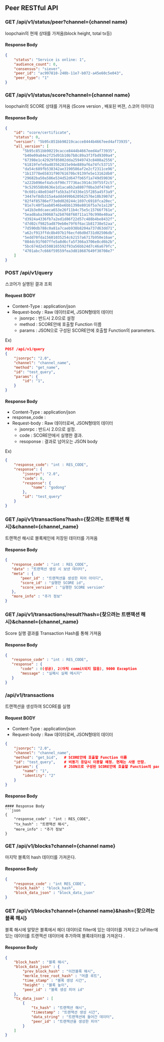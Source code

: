 
Peer RESTful API
----------------

### GET /api/v1/status/peer?channel={channel name}
loopchain의 현재 상태를 가져옴(block height, total tx등)
#### Response Body
```json
{
    "status": "Service is online: 1",
    "audience_count": 0,
    "consensus": "siever",
    "peer_id": "ac997810-240b-11e7-b072-a45e60c5e043",
    "peer_type": "1"
}
```

### GET /api/v1/status/score?channel={channel name} 
loopchain의 SCORE 상태를 가져옴 (Score version , 배포된 버젼, 스코어 아이디)
#### Response Body
```json
{
    "id": "score/certificate",
    "status": 0,
    "version": "5b95c851bb90219cacce8444b4667eed4af73935",
    "all_version": [
        "5b95c851bb90219cacce8444b4667eed4af73935",
        "b40e09a84e2f25d91b10b7b8c89a3f3fbd9309a4",
        "67398e1c42929f85002dda25949743c8408a2556",
        "61819fefe9a403562815e94e889af6a74fc53715",
        "da54c689fb538342ae3190586af2e2cf2311ce96",
        "1b13778e65831f90761670bc9139fe5e13162db0",
        "29682ba50a586e534d52d647fb65f1a749d59036",
        "a222b096ef4a5c6f90c77736ac3914c39f55f2c5",
        "9c529558b9636e1d1aca6b2a8807f0ba3df474bf",
        "0c601c48e034dffa5b3a3f4336e15f285a45f3a9",
        "3447ef8db315a4addd499b620562576e10b3907d",
        "82f4f85786ef73e0d020244c1697c6918fca20ec",
        "81e7c40f5aab0546be6bb1398e8016f5a7e1a120",
        "a41b3e0dcaeca653e26f11b4c75e5c15766f761e",
        "5ead8aba390687a2b0768f60711a170c998e40aa",
        "d3924a4336fb7a2ed1d86f22d57c488b4be8432f",
        "d7d02cf9825ad879eb0e79f6f6ac1b81738e52aa",
        "7d590db788c0a81a7caeb938b8204a737d63dd71",
        "a62cf913ffdc8b497b1f6ecfd6d0d731d02506db",
        "5edd70fda15601035254c62157a6717b950e16ae",
        "084dc91f607ffe5a8d6cfa5f366a3706e8cd6b2b",
        "5bc674d2e5508165592f93a56bb24d7c46a679fc",
        "4701abc7c666f59559fea3d818687649f30708e7"
    ]
}
```



### POST /api/v1/query 
스코어가 실행된 결과 조회 
#### Request BODY
* Content-Type : application/json
* Request-body : Raw 데이터로써, JSON형태의 데이터
   * jsonrpc : 반드시 2.0으로 설정 
   * method  : SCORE안에 호출할 Function 이름 
   * params  : JSON으로 구성된 SCORE안에 호출할 Function의 parameters.

Ex)
```json
POST /api/v1/query
{
    "jsonrpc": "2.0",
    "channel": "channel_name",
    "method": "get_name",
    "id": "test_query",
    "params": {
        "id": "1",
    }
}
```



#### Response Body
* Content-Type : application/json
* response_code :
* Request-body : Raw 데이터로써, JSON형태의 데이터
   * jsonrpc : 반드시 2.0으로 설정.
   * code    : SCORE안에서 실행한 결과. 
   * resoponse : 결과로 넘어오는 JSON body


Ex)
```json
{
    "response_code": "int : RES_CODE",
    "response": {
        "jsonrpc": "2.0",
        "code": 0,
        "response": {
            "name": "godong"
        },
        "id": "test_query"
    }
}
```


### GET /api/v1/transactions?hash={찾으려는 트랜잭션 해시}&channel={channel_name}
트랜잭션 해시로 블록체인에 저장된 데이터를 가져옴

#### Response Body
```json
{
   "response_code" : "int : RES_CODE",
   "data" : "트랜잭션 생성 시 보낸 데이터",
   "meta" : {
       "peer_id" : "트랜잭션을 생성한 피어 아이디",
       "score_id" : "실행한 SCORE id",
       "score_version" : "실행한 SCORE version"
   },
   "more_info" : "추가 정보"
}
```

### GET /api/v1/transactions/result?hash={찾으려는 트랜잭션 해시}&channel={channel_name}
Score 실행 결과를 Transaction Hash를 통해 가져옴

#### Response Body
```json
{
   "response_code" : "int : RES_CODE",
   "response" : {
       "code" : 0(성공), 2(아직 commit되지 않음), 9000 Exception
       "message" : "실패시 실패 메시지"
   }
}
```


###  /api/v1/transactions
트랜잭션을 생성하여 SCORE를 실행

#### Request BODY
* Content-Type : application/json
* Request-body : Raw 데이터로써, JSON형태의 데이터

```json
{
    "jsonrpc": "2.0",
    "channel": "channel_name",
    "method": "get_bid",   # SCORE안에 호출할 Function 이름 
    "id": "test_query",    # 비동기 응답시 이용할 예정. 현재는 사용 안함.
    "params": {            # JSON으로 구성된 SCORE안에 호출할 Function의 parameters.
        "name": "1",
        "identity": "2"
    }
}
```


#### Response Body

```
#### Response Body
```json
{
    "response_code" : "int : RES_CODE",
    "tx_hash" : "트랜잭션 해시",
    "more_info" : "추가 정보"
}
```

### GET /api/v1/blocks?channel={channel name}
마지막 블록의 hash 데이터를 가져온다.
#### Response Body
```json
{
    "response_code" : "int RES_CODE",
    "block_hash" : "block_hash",
    "block_data_json" : "block_data_json"
}
```
### GET  /api/v1/blocks?channel={channel name}&hash={찾으려는 블록 해시}
블록 해시에 알맞은 블록에서 헤더 데이터로 filter에 있는 데이터를 가져오고 txFilter에 있는 데이터를 트랜잭션 데이터에 추가하여 블록데이터를 가져온다 .

#### Response Body
```json
{
    "block_hash" : "블록 해시",
    "block_data_json" : {
        "prev_block_hash" : "이전블록 해시",
        "merkle_tree_root_hash" : "머클 루트",
        "time_stamp" : "블록 생성 시간",
        "height" : "블록 높이",
        "peer_id" : "블록 생성 피어 id"
    },
    "tx_data_json" : [
        {
            "tx_hash" : "트랜잭션 해시",
            "timestamp" : "트랜잭션 생성 시간",
            "data_string" : "트랜잭션에 들어간 데이터",
            "peer_id" : "트랜잭션을 생성한 피어"
        }
    ]
}
```